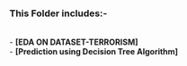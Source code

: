 <h3> This Folder includes:- </h3><br>
- <b>[EDA ON DATASET-TERRORISM]</b> <br>
- <b>[Prediction using Decision Tree Algorithm]</b>
